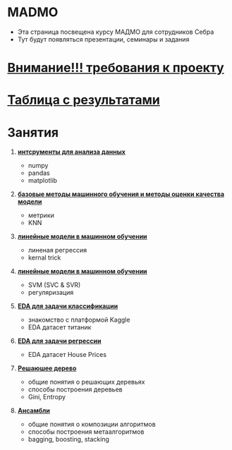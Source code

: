 # MADMO
* Эта страница посвещена курсу МАДМО для сотрудников Себра
* Тут будут появляться презентации, семинары и задания 
# [Внимание!!! требования к проекту](./_%D0%A0%D0%B5%D0%BA%D0%BE%D0%BC%D0%BC%D0%B5%D0%BD%D0%B4%D0%B0%D1%86%D0%B8%D0%B8_%D0%BA_%D1%84%D0%B8%D0%BD%D0%B0%D0%BB%D1%8C%D0%BD%D0%BE%D0%BC%D1%83_%D0%BF%D1%80%D0%BE%D0%B5%D0%BA%D1%82%D1%83.pdf)

# [Таблица с результатами](https://docs.google.com/spreadsheets/d/1a36SY41lURrF6u4oiDJRkmSdppMN_Oammn2-7hM2uN4/edit?usp=sharing)


# Занятия 

1.  [__интсрументы для анализа данных__](./день%20первый) 

    + numpy
    + pandas
    + matplotlib

2.  [__базовые методы машинного обучения и методы оценки качества модели__](./день%20второй) 
    - метрики  
    - KNN

3.  [__линейные модели в машинном обучении__](./день%20третий%20и%20четвертый) 
    - линеная регрессия 
    - kernal trick


4.  [ __линейные модели в машинном обучении__](./день%20третий%20и%20четвертый)
    -   SVM (SVC & SVR)
    -   регуляризация

5.  [ __EDA для задачи классификации__](./день%20пятый)
    - знакомство с платформой Kaggle
    - EDA датасет титаник 

6.  [__EDA для задачи регрессии__](./день%20шестой) 
    - EDA датасет House Prices
    

7.  [__Решаюшее дерево__](./день%20седьмой) 
    - общие понятия о решающих деревьях
    - способы построения деревьев
    - Gini, Entropy

8.  [__Ансамбли__](./день%20восьмой) 
    - общие понятия о композиции алгоритмов 
    - способы построения метаалгоритмов
    - bagging, boosting, stacking


